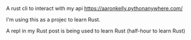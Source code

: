 A rust cli to interact with my api https://aaronkelly.pythonanywhere.com/

I'm using this as a projec to learn Rust.

A repl in my Rust post is being used to learn Rust (half-hour to learn Rust)
